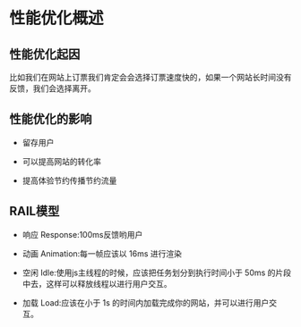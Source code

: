 # 性能优化概述

## 性能优化起因

比如我们在网站上订票我们肯定会会选择订票速度快的，如果一个网站长时间没有反馈，我们会选择离开。

## 性能优化的影响

- 留存用户

- 可以提高网站的转化率

- 提高体验节约传播节约流量

## RAIL模型

- 响应 Response:100ms反馈哟用户

- 动画 Animation:每一帧应该以 16ms 进行渲染

- 空闲 Idle:使用js主线程的时候，应该把任务划分到执行时间小于 50ms 的片段中去，这样可以释放线程以进行用户交互。

- 加载 Load:应该在小于 1s 的时间内加载完成你的网站，并可以进行用户交互。

